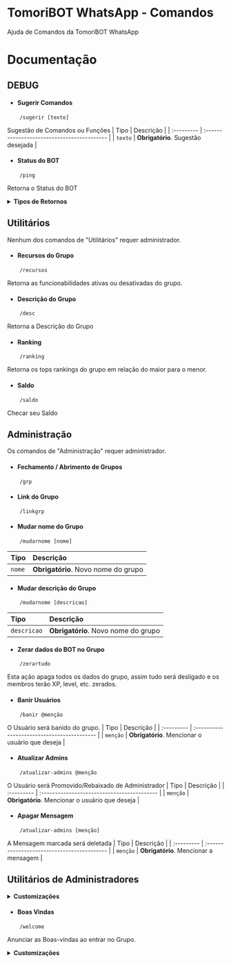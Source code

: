 # TomoriBOT WhatsApp - Comandos
Ajuda de Comandos da TomoriBOT WhatsApp

# Documentação

## DEBUG

* #### Sugerir Comandos
```
    /sugerir [texto]
```
Sugestão de Comandos ou Funções
| Tipo       | Descrição                                   |
| :--------- | :------------------------------------------ |
| `texto` | **Obrigatório**. Sugestão desejada |



* ####  Status do BOT

```
    /ping
```
Retorna o Status do BOT

<details><summary><b>Tipos de Retornos</b></summary>

1. Retorno (Success) - Type: Button:

    ```sh
    Tempo de Resposta: X Segundos
    ```
</details>

## Utilitários
Nenhum dos comandos de "Utilitários" requer administrador.

* #### Recursos do Grupo
```
    /recursos
```
Retorna as funcionabilidades ativas ou desativadas do grupo.

* #### Descrição do Grupo
```
    /desc
```
Retorna a Descrição do Grupo

* #### Ranking
```
    /ranking
```
Retorna os tops rankings do grupo em relação do maior para o menor.

* #### Saldo
```
    /saldo
```
Checar seu Saldo

## Administração
Os comandos de "Administração" requer administrador.
* #### Fechamento / Abrimento de Grupos
```
    /grp
```

* #### Link do Grupo
```
    /linkgrp
```
* #### Mudar nome do Grupo
```
    /mudarnome [nome]
```
| Tipo       | Descrição                                   |
| :--------- | :------------------------------------------ |
| `nome` | **Obrigatório**. Novo nome do grupo |

* #### Mudar descrição do Grupo
```
    /mudarnome [descricao]
```
| Tipo       | Descrição                                   |
| :--------- | :------------------------------------------ |
| `descricao` | **Obrigatório**. Novo nome do grupo |

* #### Zerar dados do BOT no Grupo
```
    /zerartudo
```
Esta ação apaga todos os dados do grupo, assim tudo será desligado e os membros terão XP, level, etc. zerados.

* #### Banir Usuários
```
    /banir @menção
```
O Usuário será banido do grupo.
| Tipo       | Descrição                                   |
| :--------- | :------------------------------------------ |
| `menção` | **Obrigatório**. Mencionar o usuário que deseja |

* #### Atualizar Admins
```
    /atualizar-admins @menção
```
O Usuário será Promovido/Rebaixado de Administrador
| Tipo       | Descrição                                   |
| :--------- | :------------------------------------------ |
| `menção` | **Obrigatório**. Mencionar o usuário que deseja |

* #### Apagar Mensagem
```
    /atualizar-admins [menção]
```
A Mensagem marcada será deletada
| Tipo       | Descrição                                   |
| :--------- | :------------------------------------------ |
| `menção` | **Obrigatório**. Mencionar a mensagem |


## Utilitários de Administradores

<details><summary><b>Customizações</b></summary>

* #### Auto Sticker
    ```sh
    /autosticker
    ```

* #### Auto Texto
    ```
    /autotexto
    ```

* #### NSFW
    ```
    /nsfw
    ```
Banimento de imagens/videos inapropriádos.
* #### Anti Fake
    ```
    /antifake
    ```

* #### Anti Link
    ```
    /antilink
    ```

* #### Ativação de Conteúdo +18
    ```
    /porn
    ```

</details>

* #### Boas Vindas
```
    /welcome
```
Anunciar as Boas-vindas ao entrar no Grupo.

<details><summary><b>Customizações</b></summary>

1. Anexar Mensagens

    ```sh
        /setwelcome
    ```
    | Tipo       | Descrição                                   |
    | :--------- | :------------------------------------------ |
    | `texto` | **Obrigatório**. Mensagem desejada |

2. Desafixar Mensagens
    ```sh
        /delwelcome
    ```
</details>


